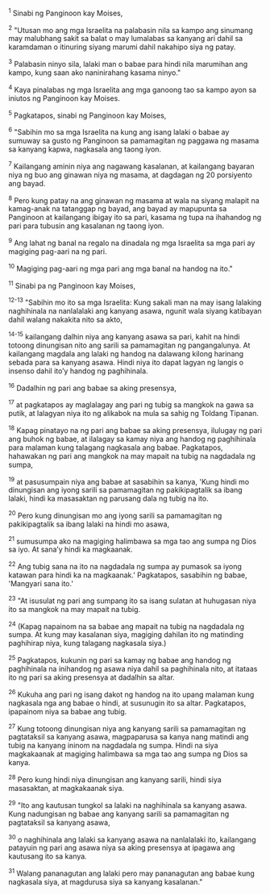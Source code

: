 <sup>1</sup>
Sinabi ng Panginoon kay Moises, 

<sup>2</sup>
"Utusan mo ang mga Israelita na palabasin nila sa kampo ang sinumang may malubhang sakit sa balat o may lumalabas sa kanyang ari dahil sa karamdaman o itinuring siyang marumi dahil nakahipo siya ng patay. 

<sup>3</sup>
Palabasin ninyo sila, lalaki man o babae para hindi nila marumihan ang kampo, kung saan ako naninirahang kasama ninyo." 

<sup>4</sup>
Kaya pinalabas ng mga Israelita ang mga ganoong tao sa kampo ayon sa iniutos ng Panginoon kay Moises.

<sup>5</sup>
Pagkatapos, sinabi ng Panginoon kay Moises, 

<sup>6</sup>
"Sabihin mo sa mga Israelita na kung ang isang lalaki o babae ay sumuway sa gusto ng Panginoon sa pamamagitan ng paggawa ng masama sa kanyang kapwa, nagkasala ang taong iyon. 

<sup>7</sup>
Kailangang aminin niya ang nagawang kasalanan, at kailangang bayaran niya ng buo ang ginawan niya ng masama, at dagdagan ng 20 porsiyento ang bayad. 

<sup>8</sup>
Pero kung patay na ang ginawan ng masama at wala na siyang malapit na kamag-anak na tatanggap ng bayad, ang bayad ay mapupunta sa Panginoon at kailangang ibigay ito sa pari, kasama ng tupa na ihahandog ng pari para tubusin ang kasalanan ng taong iyon. 

<sup>9</sup>
Ang lahat ng banal na regalo na dinadala ng mga Israelita sa mga pari ay magiging pag-aari na ng pari. 

<sup>10</sup>
Magiging pag-aari ng mga pari ang mga banal na handog na ito." 

<sup>11</sup>
Sinabi pa ng Panginoon kay Moises,

<sup>12-13</sup>
"Sabihin mo ito sa mga Israelita: Kung sakali man na may isang lalaking naghihinala na nanlalalaki ang kanyang asawa, ngunit wala siyang katibayan dahil walang nakakita nito sa akto,

<sup>14-15</sup>
kailangang dalhin niya ang kanyang asawa sa pari, kahit na hindi totoong dinungisan nito ang sarili sa pamamagitan ng pangangalunya. At kailangang magdala ang lalaki ng handog na dalawang kilong harinang sebada para sa kanyang asawa. Hindi niya ito dapat lagyan ng langis o insenso dahil itoʼy handog ng paghihinala. 

<sup>16</sup>
Dadalhin ng pari ang babae sa aking presensya, 

<sup>17</sup>
at pagkatapos ay maglalagay ang pari ng tubig sa mangkok na gawa sa putik, at lalagyan niya ito ng alikabok na mula sa sahig ng Toldang Tipanan. 

<sup>18</sup>
Kapag pinatayo na ng pari ang babae sa aking presensya, ilulugay ng pari ang buhok ng babae, at ilalagay sa kamay niya ang handog ng paghihinala para malaman kung talagang nagkasala ang babae. Pagkatapos, hahawakan ng pari ang mangkok na may mapait na tubig na nagdadala ng sumpa, 

<sup>19</sup>
at pasusumpain niya ang babae at sasabihin sa kanya, 'Kung hindi mo dinungisan ang iyong sarili sa pamamagitan ng pakikipagtalik sa ibang lalaki, hindi ka masasaktan ng parusang dala ng tubig na ito. 

<sup>20</sup>
Pero kung dinungisan mo ang iyong sarili sa pamamagitan ng pakikipagtalik sa ibang lalaki na hindi mo asawa, 

<sup>21</sup>
sumusumpa ako na magiging halimbawa sa mga tao ang sumpa ng Dios sa iyo. At sanaʼy hindi ka magkaanak. 

<sup>22</sup>
Ang tubig sana na ito na nagdadala ng sumpa ay pumasok sa iyong katawan para hindi ka na magkaanak.' Pagkatapos, sasabihin ng babae, 'Mangyari sana ito.' 

<sup>23</sup>
"At isusulat ng pari ang sumpang ito sa isang sulatan at huhugasan niya ito sa mangkok na may mapait na tubig. 

<sup>24</sup>
(Kapag napainom na sa babae ang mapait na tubig na nagdadala ng sumpa. At kung may kasalanan siya, magiging dahilan ito ng matinding paghihirap niya, kung talagang nagkasala siya.) 

<sup>25</sup>
Pagkatapos, kukunin ng pari sa kamay ng babae ang handog ng paghihinala na inihandog ng asawa niya dahil sa paghihinala nito, at itataas ito ng pari sa aking presensya at dadalhin sa altar. 

<sup>26</sup>
Kukuha ang pari ng isang dakot ng handog na ito upang malaman kung nagkasala nga ang babae o hindi, at susunugin ito sa altar. Pagkatapos, ipapainom niya sa babae ang tubig. 

<sup>27</sup>
Kung totoong dinungisan niya ang kanyang sarili sa pamamagitan ng pagtataksil sa kanyang asawa, magpaparusa sa kanya nang matindi ang tubig na kanyang ininom na nagdadala ng sumpa. Hindi na siya magkakaanak at magiging halimbawa sa mga tao ang sumpa ng Dios sa kanya. 

<sup>28</sup>
Pero kung hindi niya dinungisan ang kanyang sarili, hindi siya masasaktan, at magkakaanak siya. 

<sup>29</sup>
"Ito ang kautusan tungkol sa lalaki na naghihinala sa kanyang asawa. Kung nadungisan ng babae ang kanyang sarili sa pamamagitan ng pagtataksil sa kanyang asawa, 

<sup>30</sup>
o naghihinala ang lalaki sa kanyang asawa na nanlalalaki ito, kailangang patayuin ng pari ang asawa niya sa aking presensya at ipagawa ang kautusang ito sa kanya. 

<sup>31</sup>
Walang pananagutan ang lalaki pero may pananagutan ang babae kung nagkasala siya, at magdurusa siya sa kanyang kasalanan."